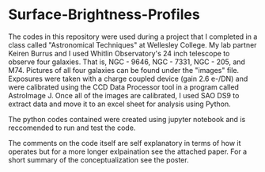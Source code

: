 # Surface-Brightness-Profiles

The codes in this repository were used during a project that I completed in a class called "Astronomical Techniques" at Wellesley College. My lab partner Keiren Burrus and I used Whitlin Observatory's 24 inch telescope to observe four galaxies. That is, NGC - 9646, NGC - 7331, NGC - 205, and M74. Pictures of all four galaxies can be found under the "images" file. Exposures were taken with a charge coupled device (gain 2.6 e-/DN) and were calibrated using the CCD Data Processor tool in a program called AstroImage J. Once all of the images are calibrated, I used SAO DS9 to extract data and move it to an excel sheet for analysis using Python. 

The python codes contained were created using jupyter notebook and is reccomended to run and test the code. 

The comments on the code itself are self explanatory in terms of how it operates but for a more longer exlpaination see the attached paper. For a short summary of the conceptualization see the poster. 
